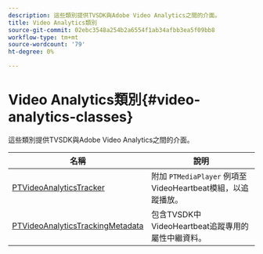 ```yaml
---
description: 這些類別提供TVSDK與Adobe Video Analytics之間的介面。
title: Video Analytics類別
source-git-commit: 02ebc3548a254b2a6554f1ab34afbb3ea5f09bb8
workflow-type: tm+mt
source-wordcount: '79'
ht-degree: 0%

---
```


# Video Analytics類別{#video-analytics-classes}

這些類別提供TVSDK與Adobe Video Analytics之間的介面。

| 名稱 | 說明 |
|---|---|
| [PTVideoAnalyticsTracker](https://help.adobe.com/en_US/primetime/api/psdk/vhl_tvsdk_ios/Classes/PTVideoAnalyticsTracker.html) | 附加 `PTMediaPlayer` 例項至VideoHeartbeat模組，以追蹤播放。 |
| [PTVideoAnalyticsTrackingMetadata](https://help.adobe.com/en_US/primetime/api/psdk/vhl_tvsdk_ios/Classes/PTVideoAnalyticsTrackingMetadata.html) | 包含TVSDK中VideoHeartbeat追蹤專用的屬性中繼資料。 |
